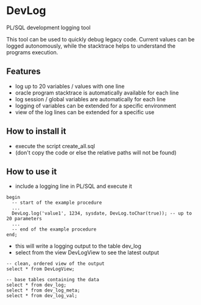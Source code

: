# DevLog
PL/SQL development logging tool

This tool can be used to quickly debug legacy code. Current values can be logged autonomously, while the stacktrace helps to understand the programs execution.

## Features
- log up to 20 variables / values with one line
- oracle program stacktrace is automatically available for each line
- log session / global variables are automatically for each line
- logging of variables can be extended for a specific environment
- view of the log lines can be extended for a specific use

## How to install it
- execute the script create_all.sql
- (don't copy the code or else the relative paths will not be found)


## How to use it
- include a logging line in PL/SQL and execute it

```
begin
  -- start of the example procedure
  ...
  DevLog.log('value1', 1234, sysdate, DevLog.toChar(true)); -- up to 20 parameters
  ...
  -- end of the example procedure
end;
```

- this will write a logging output to the table dev_log
- select from the view DevLogView to see the latest output
```
-- clean, ordered view of the output
select * from DevLogView; 

-- base tables containing the data
select * from dev_log; 
select * from dev_log_meta;
select * from dev_log_val;
```
